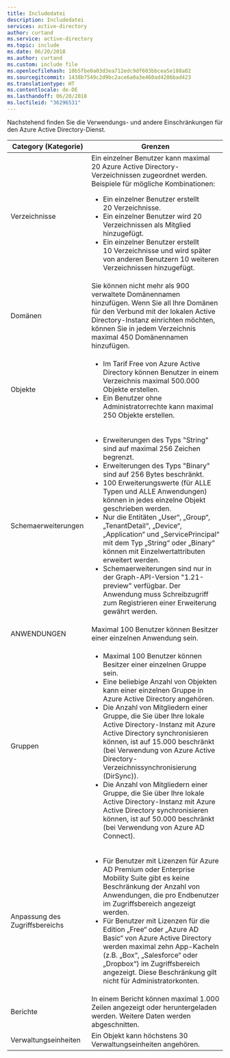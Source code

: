 ```yaml
---
title: Includedatei
description: Includedatei
services: active-directory
author: curtand
ms.service: active-directory
ms.topic: include
ms.date: 06/20/2018
ms.author: curtand
ms.custom: include file
ms.openlocfilehash: 10b5fbe0a03d3ea712edc9df603bbcea5e188a02
ms.sourcegitcommit: 1438b7549c2d9bc2ace6a0a3e460ad4206bad423
ms.translationtype: HT
ms.contentlocale: de-DE
ms.lasthandoff: 06/20/2018
ms.locfileid: "36296531"
---
```

Nachstehend finden Sie die Verwendungs- und andere Einschränkungen für den Azure Active Directory-Dienst.

| Category (Kategorie) | Grenzen |
| --- | --- |
| Verzeichnisse |Ein einzelner Benutzer kann maximal 20 Azure Active Directory-Verzeichnissen zugeordnet werden.<br />Beispiele für mögliche Kombinationen: <ul> <li>Ein einzelner Benutzer erstellt 20 Verzeichnisse.</li><li>Ein einzelner Benutzer wird 20 Verzeichnissen als Mitglied hinzugefügt.</li><li>Ein einzelner Benutzer erstellt 10 Verzeichnisse und wird später von anderen Benutzern 10 weiteren Verzeichnissen hinzugefügt.</li></ul> |
| Domänen | Sie können nicht mehr als 900 verwaltete Domänennamen hinzufügen. Wenn Sie all Ihre Domänen für den Verbund mit der lokalen Active Directory-Instanz einrichten möchten, können Sie in jedem Verzeichnis maximal 450 Domänennamen hinzufügen. |
| Objekte |<ul><li>Im Tarif Free von Azure Active Directory können Benutzer in einem Verzeichnis maximal 500.000 Objekte erstellen.</li><li>Ein Benutzer ohne Administratorrechte kann maximal 250 Objekte erstellen.</li></ul> |
| Schemaerweiterungen |<ul><li>Erweiterungen des Typs "String" sind auf maximal 256 Zeichen begrenzt. </li><li>Erweiterungen des Typs "Binary" sind auf 256 Bytes beschränkt.</li><li>100 Erweiterungswerte (für ALLE Typen und ALLE Anwendungen) können in jedes einzelne Objekt geschrieben werden.</li><li>Nur die Entitäten „User“, „Group“, „TenantDetail“, „Device“, „Application“ und „ServicePrincipal“ mit dem Typ „String“ oder „Binary“ können mit Einzelwertattributen erweitert werden.</li><li>Schemaerweiterungen sind nur in der Graph-API-Version "1.21-preview" verfügbar. Der Anwendung muss Schreibzugriff zum Registrieren einer Erweiterung gewährt werden.</li></ul> |
| ANWENDUNGEN |Maximal 100 Benutzer können Besitzer einer einzelnen Anwendung sein. |
| Gruppen |<ul><li>Maximal 100 Benutzer können Besitzer einer einzelnen Gruppe sein.</li><li>Eine beliebige Anzahl von Objekten kann einer einzelnen Gruppe in Azure Active Directory angehören.</li><li>Die Anzahl von Mitgliedern einer Gruppe, die Sie über Ihre lokale Active Directory-Instanz mit Azure Active Directory synchronisieren können, ist auf 15.000 beschränkt (bei Verwendung von Azure Active Directory-Verzeichnissynchronisierung (DirSync)).</li><li>Die Anzahl von Mitgliedern einer Gruppe, die Sie über Ihre lokale Active Directory-Instanz mit Azure Active Directory synchronisieren können, ist auf 50.000 beschränkt (bei Verwendung von Azure AD Connect).</li></ul> |
| Anpassung des Zugriffsbereichs |<ul><li>Für Benutzer mit Lizenzen für Azure AD Premium oder Enterprise Mobility Suite gibt es keine Beschränkung der Anzahl von Anwendungen, die pro Endbenutzer im Zugriffsbereich angezeigt werden.</li><li>Für Benutzer mit Lizenzen für die Edition „Free“ oder „Azure AD Basic“ von Azure Active Directory werden maximal zehn App-Kacheln (z.B. „Box“, „Salesforce“ oder „Dropbox“) im Zugriffsbereich angezeigt. Diese Beschränkung gilt nicht für Administratorkonten.</li></ul> |
| Berichte | In einem Bericht können maximal 1.000 Zeilen angezeigt oder heruntergeladen werden. Weitere Daten werden abgeschnitten. |
| Verwaltungseinheiten | Ein Objekt kann höchstens 30 Verwaltungseinheiten angehören. |
